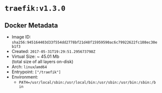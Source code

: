 # `traefik:v1.3.0`

## Docker Metadata

- Image ID: `sha256:945164403d33f554dd2778bf21d48f15959590ac6c79922622fc108ec30eb1f3`
- Created: `2017-05-31T19:29:51.295673798Z`
- Virtual Size: ~ 45.01 Mb  
  (total size of all layers on-disk)
- Arch: `linux`/`amd64`
- Entrypoint: `["/traefik"]`
- Environment:
  - `PATH=/usr/local/sbin:/usr/local/bin:/usr/sbin:/usr/bin:/sbin:/bin`
